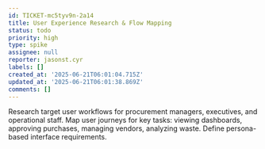 ```yaml
---
id: TICKET-mc5tyv9n-2a14
title: User Experience Research & Flow Mapping
status: todo
priority: high
type: spike
assignee: null
reporter: jasonst.cyr
labels: []
created_at: '2025-06-21T06:01:04.715Z'
updated_at: '2025-06-21T06:01:38.869Z'
comments: []
---
```


Research target user workflows for procurement managers, executives, and operational staff. Map user journeys for key tasks: viewing dashboards, approving purchases, managing vendors, analyzing waste. Define persona-based interface requirements.